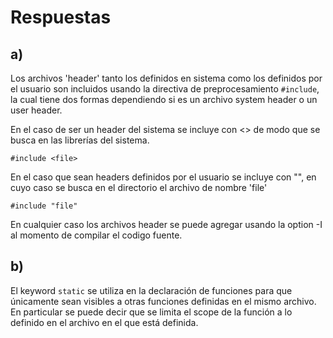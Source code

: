 # Respuestas 

## a)

Los archivos 'header' tanto los definidos en sistema como los definidos por el usuario son incluidos usando la directiva de preprocesamiento ```#include```, la cual tiene dos formas dependiendo si es un archivo system header o un user header. 

En el caso de ser un header del sistema se incluye con <> de modo que se busca en las librerías del sistema.

```
#include <file>
```

En el caso que sean headers definidos por el usuario se incluye con "", en cuyo caso se busca en el directorio el archivo de nombre 'file'

```
#include "file"
```

En cualquier caso los archivos header se puede agregar usando la option -I al momento de compilar el codigo fuente. 

## b)

El keyword ```static``` se utiliza en la declaración de funciones para que únicamente sean visibles a otras funciones definidas en el mismo archivo. En particular se puede decir que se limita el scope de la función a lo definido en el archivo en el que está definida.